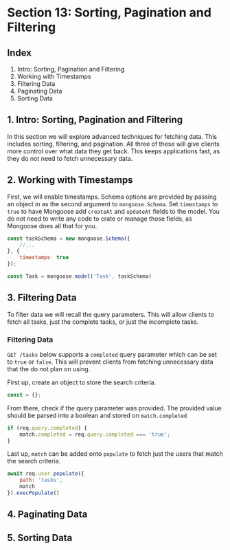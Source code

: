 # Section 13: Sorting, Pagination and Filtering

## Index
1. Intro: Sorting, Pagination and Filtering
2. Working with Timestamps
3. Filtering Data
4. Paginating Data
5. Sorting Data

## 1. Intro: Sorting, Pagination and Filtering
In this section we will explore advanced techniques for fetching data. This includes sorting, filtering, and pagination. All three of these will give clients more control over what data they get back. This keeps applications fast, as they do not need to fetch unnecessary data.

## 2. Working with Timestamps
First, we will enable timestamps. Schema options are provided by passing an object in as the second argument to `mongoose.Schema`. Set `timestamps` to `true` to have Mongoose add `createAt` and `updateAt` fields to the model. You do not need to write any code to crate or manage those fields, as Mongoose does all that for you.

```js
const taskSchema = new mongoose.Schema({
    //...
}, {
    timestamps: true
});

const Task = mongoose.model('Task', taskSchema)
```

## 3. Filtering Data
To filter data we will recall the query parameters. This will allow clients to fetch all tasks, just the complete tasks, or just the incomplete tasks.

### Filtering Data
`GET /tasks` below supports a `completed` query parameter which can be set to `true` or `false`. This will prevent clients from fetching unnecessary data that the do not plan on using.

First up, create an object to store the search criteria.

```js
const = {};
```

From there, check if the query parameter was provided. The provided value should be parsed into a boolean and stored on `match.completed`

```js
if (req.query.completed) {
    match.completed = req.query.completed === 'true';
}
```

Last up, `match` can be added onto `populate` to fetch just the users that match the search criteria.

```js
await req.user.populate({
    path: 'tasks',
    match
}).execPopulate()
```

## 4. Paginating Data
## 5. Sorting Data
